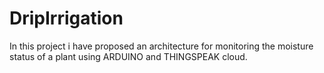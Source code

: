 # DripIrrigation
In this project i have proposed an architecture for monitoring the moisture status of a plant using ARDUINO and THINGSPEAK cloud. 
